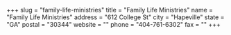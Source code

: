 +++
slug = "family-life-ministries"
title = "Family Life Ministries"
name = "Family Life Ministries"
address = "612 College St"
city = "Hapeville"
state = "GA"
postal = "30344"
website = ""
phone = "404-761-6302"
fax = ""
+++
